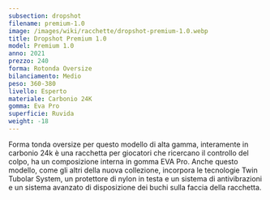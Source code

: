 ```yaml
---
subsection: dropshot
filename: premium-1.0
image: /images/wiki/racchette/dropshot-premium-1.0.webp
title: Dropshot Premium 1.0
model: Premium 1.0
anno: 2021
prezzo: 240
forma: Rotonda Oversize
bilanciamento: Medio
peso: 360-380
livello: Esperto
materiale: Carbonio 24K
gomma: Eva Pro
superficie: Ruvida
weight: -18
---
```

Forma tonda oversize per questo modello di alta gamma, interamente in carbonio 24k è una racchetta per giocatori che ricercano il controllo del colpo, ha un composizione interna in gomma EVA Pro. Anche questo modello, come gli altri della nuova collezione, incorpora le tecnologie Twin Tubolar System, un protettore di nylon in testa e un sistema di antivibrazioni e un sistema avanzato di disposizione dei buchi sulla faccia della racchetta.